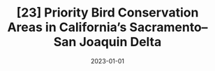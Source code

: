 ---
title: "[23] Priority Bird Conservation Areas in California’s Sacramento–San Joaquin Delta"
collection: publications
permalink: /publication/2023-PriorityBirdConservationAreas
date: 2023-01-01
venue: 'San Francisco Estuary and Watershed Science'
citation: 'Dybala KE, Sesser K, Reiter ME, Shuford WD, Golet GH, Hickey C, Gardali T (In press) Priority Bird Conservation Areas in California’s Sacramento–San Joaquin Delta. <i>San Francisco Estuary and Watershed Science</i>'
---